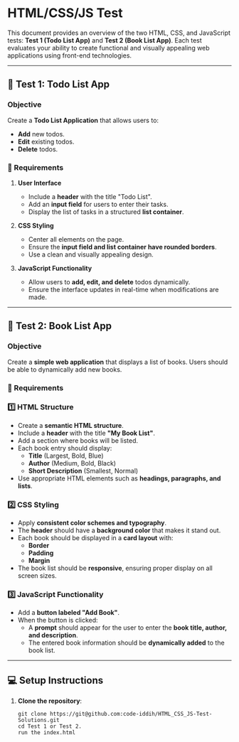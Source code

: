 # **HTML/CSS/JS Test**

This document provides an overview of the two HTML, CSS, and JavaScript tests: **Test 1 (Todo List App)** and **Test 2 (Book List App)**. Each test evaluates your ability to create functional and visually appealing web applications using front-end technologies.

---

## **📌 Test 1: Todo List App**
### **Objective**
Create a **Todo List Application** that allows users to:
- **Add** new todos.
- **Edit** existing todos.
- **Delete** todos.

### **📜 Requirements**
1. **User Interface**
   - Include a **header** with the title "Todo List".
   - Add an **input field** for users to enter their tasks.
   - Display the list of tasks in a structured **list container**.

2. **CSS Styling**
   - Center all elements on the page.
   - Ensure the **input field and list container have rounded borders**.
   - Use a clean and visually appealing design.

3. **JavaScript Functionality**
   - Allow users to **add, edit, and delete** todos dynamically.
   - Ensure the interface updates in real-time when modifications are made.

---

## **📌 Test 2: Book List App**
### **Objective**
Create a **simple web application** that displays a list of books. Users should be able to dynamically add new books.

### **📜 Requirements**
### **1️⃣ HTML Structure**
- Create a **semantic HTML structure**.
- Include a **header** with the title **"My Book List"**.
- Add a section where books will be listed.
- Each book entry should display:
  - **Title** (Largest, Bold, Blue)
  - **Author** (Medium, Bold, Black)
  - **Short Description** (Smallest, Normal)
- Use appropriate HTML elements such as **headings, paragraphs, and lists**.

### **2️⃣ CSS Styling**
- Apply **consistent color schemes and typography**.
- The **header** should have a **background color** that makes it stand out.
- Each book should be displayed in a **card layout** with:
  - **Border**
  - **Padding**
  - **Margin**
- The book list should be **responsive**, ensuring proper display on all screen sizes.

### **3️⃣ JavaScript Functionality**
- Add a **button labeled "Add Book"**.
- When the button is clicked:
  - A **prompt** should appear for the user to enter the **book title, author, and description**.
  - The entered book information should be **dynamically added** to the book list.

---

## **💻 Setup Instructions**
1. **Clone the repository**:
   ```
   git clone https://git@github.com:code-iddih/HTML_CSS_JS-Test-Solutions.git
   cd Test 1 or Test 2.
   run the index.html

   ```
